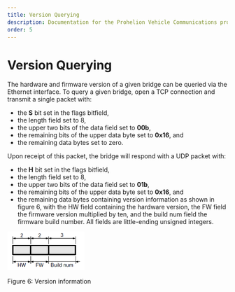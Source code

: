 ```yaml
---
title: Version Querying
description: Documentation for the Prohelion Vehicle Communications protocol
order: 5
---
```


# Version Querying

The hardware and firmware version of a given bridge can be queried via the Ethernet interface.  To query a given bridge, open a TCP connection and transmit a single packet with:

- the __S__ bit set in the flags bitfield,
- the length field set to 8,
- the upper two bits of the data field set to __00b__,
- the remaining bits of the upper data byte set to __0x16__, and
- the remaining data bytes set to zero.

Upon receipt of this packet, the bridge will respond with a UDP packet with:

- the __H__ bit set in the flags bitfield,
- the length field set to 8,
- the upper two bits of the data field set to __01b__,
- the remaining bits of the upper data byte set to __0x16__, and
- the remaining data bytes containing version information as shown in figure 6, with the HW field containing the hardware version, the FW field the firmware version multiplied by ten, and the build num field the firmware build number.  All fields are little-ending unsigned integers.

![Figure 6:Version information](images/figure6.png)

Figure 6: Version information



